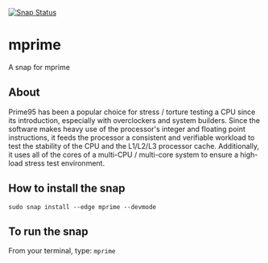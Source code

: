 [![Snap Status](https://build.snapcraft.io/badge/kz6fittycent/mprime.svg)](https://build.snapcraft.io/user/kz6fittycent/mprime)

# mprime
A snap for mprime

## About
Prime95 has been a popular choice for stress / torture testing a CPU since its introduction, especially with overclockers and system builders. Since the software makes heavy use of the processor's integer and floating point instructions, it feeds the processor a consistent and verifiable workload to test the stability of the CPU and the L1/L2/L3 processor cache. Additionally, it uses all of the cores of a multi-CPU / multi-core system to ensure a high-load stress test environment.

## How to install the snap

```
sudo snap install --edge mprime --devmode
```

## To run the snap

From your terminal, type: `mprime`
